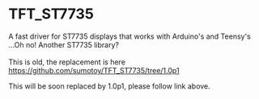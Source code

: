 # TFT_ST7735
A fast driver for ST7735 displays that works with Arduino's and Teensy's<br>
...Oh no! Another ST7735 library?<br><br>
This is old, the replacement is here https://github.com/sumotoy/TFT_ST7735/tree/1.0p1<br>

This will be soon replaced by 1.0p1, please follow link above.

